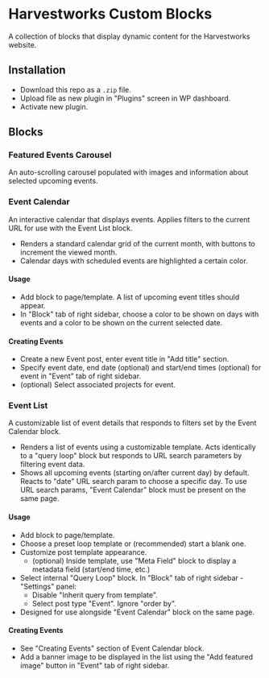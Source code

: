 # Harvestworks Custom Blocks

A collection of blocks that display dynamic content for the Harvestworks website.

## Installation
- Download this repo as a ```.zip``` file.
- Upload file as new plugin in "Plugins" screen in WP dashboard.
- Activate new plugin.

## Blocks

### Featured Events Carousel
An auto-scrolling carousel populated with images and information about selected upcoming events.

### Event Calendar
An interactive calendar that displays events. Applies filters to the current URL for use with the Event List block.
- Renders a standard calendar grid of the current month, with buttons to increment the viewed month.
- Calendar days with scheduled events are highlighted a certain color.

#### Usage
- Add block to page/template. A list of upcoming event titles should appear.
- In "Block" tab of right sidebar, choose a color to be shown on days with events and a color to be shown on the current selected date.

#### Creating Events
- Create a new Event post, enter event title in "Add title" section.
- Specify event date, end date (optional) and start/end times (optional) for event in "Event" tab of right sidebar.
- (optional) Select associated projects for event.

### Event List
A customizable list of event details that responds to filters set by the Event Calendar block.
- Renders a list of events using a customizable template. Acts identically to a "query loop" block but responds to URL search parameters by filtering event data. 
- Shows all upcoming events (starting on/after current day) by default. Reacts to "date" URL search param to choose a specific day. To use URL search params, "Event Calendar" block must be present on the same page.

#### Usage
- Add block to page/template.
- Choose a preset loop template or (recommended) start a blank one.
- Customize post template appearance.
    - (optional) Inside template, use "Meta Field" block to display a metadata field (start/end time, etc.)
- Select internal "Query Loop" block. In "Block" tab of right sidebar - "Settings" panel: 
    - Disable "Inherit query from template".
    - Select post type "Event". Ignore "order by".
- Designed for use alongside "Event Calendar" block on the same page.

#### Creating Events
- See "Creating Events" section of Event Calendar block.
- Add a banner image to be displayed in the list using the "Add featured image" button in "Event" tab of right sidebar.